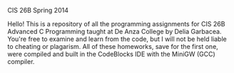 CIS 26B Spring 2014

Hello! This is a repository of all the programming assignments for CIS 26B Advanced C Programming taught at De Anza College by Delia Garbacea. You're free to examine and learn from the code, but I will not be held liable to cheating or plagarism. All of these homeworks, save for the first one, were compiled and built in the CodeBlocks IDE with the MiniGW (GCC) compiler.
